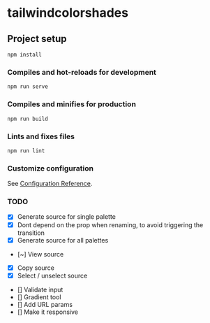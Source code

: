 # tailwindcolorshades

## Project setup
```
npm install
```

### Compiles and hot-reloads for development
```
npm run serve
```

### Compiles and minifies for production
```
npm run build
```

### Lints and fixes files
```
npm run lint
```

### Customize configuration
See [Configuration Reference](https://cli.vuejs.org/config/).

### TODO
- [x] Generate source for single palette
- [x] Dont depend on the prop when renaming, to avoid triggering the transition
- [x] Generate source for all palettes
- [~] View source
- [x] Copy source
- [x] Select / unselect source
- [] Validate input
- [] Gradient tool
- [] Add URL params
- [] Make it responsive